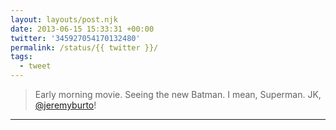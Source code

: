 ```yaml
---
layout: layouts/post.njk
date: 2013-06-15 15:33:31 +00:00
twitter: '345927054170132480'
permalink: /status/{{ twitter }}/
tags: 
  - tweet
---
```


> Early morning movie. Seeing the new Batman. I mean, Superman. JK, [@jeremyburto](https://twitter.com/jeremyburto)!

---
